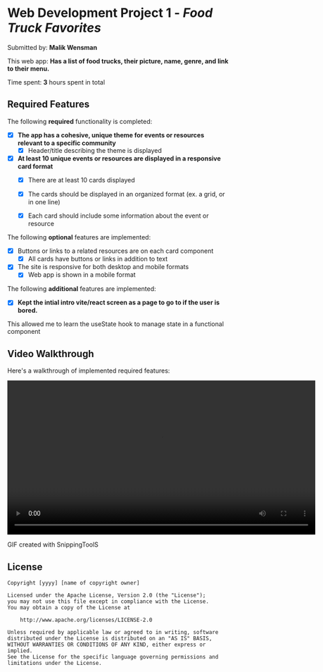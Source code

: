 # Web Development Project 1 - *Food Truck Favorites*

Submitted by: **Malik Wensman**

This web app: **Has a list of food trucks, their picture, name, genre, and link to their menu.**

Time spent: **3** hours spent in total

## Required Features

The following **required** functionality is completed:

- [X] **The app has a cohesive, unique theme for events or resources relevant to a specific community**
  - [X] Header/title describing the theme is displayed
- [X] **At least 10 unique events or resources are displayed in a responsive card format**
  - [X] There are at least 10 cards displayed 
  - [X] The cards should be displayed in an organized format (ex. a grid, or in one line)
  - [X] Each card should include some information about the event or resource


The following **optional** features are implemented:

- [X] Buttons or links to a related resources are on each card component
  - [X] All cards have buttons or links in addition to text
- [X] The site is responsive for both desktop and mobile formats
  - [X] Web app is shown in a mobile format

The following **additional** features are implemented:

* [X] **Kept the intial intro vite/react screen as a page to go to if the user is bored.**

This allowed me to learn the useState hook to manage state in a functional component

## Video Walkthrough

Here's a walkthrough of implemented required features:

<video width="700" justify-content="center" controls>
  <source src="food-truck-favorites/src/assets/videos/FoodTruckDemo.mp4" type="video/mp4">
  Your browser does not support the video tag.
</video>


<!-- Replace this with whatever GIF tool you used! -->
GIF created with SnippingToolS

## License

    Copyright [yyyy] [name of copyright owner]

    Licensed under the Apache License, Version 2.0 (the "License");
    you may not use this file except in compliance with the License.
    You may obtain a copy of the License at

        http://www.apache.org/licenses/LICENSE-2.0

    Unless required by applicable law or agreed to in writing, software
    distributed under the License is distributed on an "AS IS" BASIS,
    WITHOUT WARRANTIES OR CONDITIONS OF ANY KIND, either express or implied.
    See the License for the specific language governing permissions and
    limitations under the License.